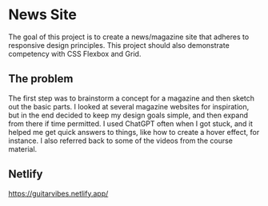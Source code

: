 # News Site

The goal of this project is to create a news/magazine site that adheres to responsive design principles. This project should also demonstrate competency with CSS Flexbox and Grid. 

## The problem

The first step was to brainstorm a concept for a magazine and then sketch out the basic parts. I looked at several magazine websites for inspiration, but in the end decided to keep my design goals simple, and then expand from there if time permitted. I used ChatGPT often when I got stuck, and it helped me get quick answers to things, like how to create a hover effect, for instance. I also referred back to some of the videos from the course material.

## Netlify

https://guitarvibes.netlify.app/